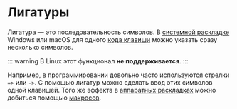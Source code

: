# Лигатуры

Лигатура — это последовательность символов. В [системной раскладке](/articles/hardware-vs-software-layout.md) Windows или macOS для одного [кода клавиши](/dictionary/keycodes.md) можно указать сразу несколько символов.

::: warning
В Linux этот функционал **не поддерживается**.
:::

Например, в программировании довольно часто используются стрелки `=>` или `->`. С помощью лигатур можно сделать ввод этих символов одной клавишей. Того же эффекта в [аппаратных раскладках](/articles/hardware-vs-software-layout.md) можно добиться помощью [макросов](/dictionary/macros.md).
